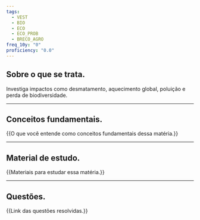 ```yaml
---
tags:
  - VEST
  - BIO
  - ECO
  - ECO_PROB
  - BRECO_AGRO
freq_10y: "0"
proficiency: "0.0"
---
```

## Sobre o que se trata.

Investiga impactos como desmatamento, aquecimento global, poluição e perda de biodiversidade.

--- 
## Conceitos fundamentais.

{{O que você entende como conceitos fundamentais dessa matéria.}}

---
## Material de estudo.

{{Materiais para estudar essa matéria.}}

--- 
## Questões.

{{Link das questões resolvidas.}}